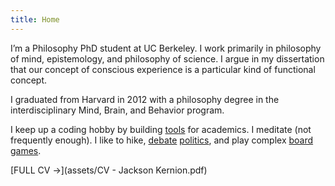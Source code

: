 ```yaml
---
title: Home
---
```


I’m a Philosophy PhD student at UC Berkeley. I work primarily in philosophy of mind, epistemology, and philosophy of science. I argue in my dissertation that our concept of conscious experience is a particular kind of functional concept.

I graduated from Harvard in 2012 with a philosophy degree in the interdisciplinary Mind, Brain, and Behavior program.

I keep up a coding hobby by building [tools](/tools) for academics. I meditate (not frequently enough). I like to hike, [debate](https://medium.com/@jacksonkernion/harvard-wants-to-ban-gender-discrimination-heres-why-that-s-smart-b9d4a5652fbb) [politics](https://medium.com/@jacksonkernion/trumpism-represents-a-gamergate-style-backlash-against-pc-culture-672d65058999), and play complex [board](https://boardgamegeek.com/boardgame/13/catan) [games](https://boardgamegeek.com/boardgame/68448/7-wonders). 

[FULL CV →](assets/CV - Jackson Kernion.pdf)

<!-- 

Later...
- "Some things I imagine a visitor to the website might want to know about me:"
	- I grew up in Pittsburgh, PA, where I ran cross country and sang in musicals at a giant suburban public high school.
	- I went to Harvard for undergrad, where I graduated in 2012 with a philosophy degree in the interdisciplinary Mind, Brain, and Behavior program.
		- In addition to leading that program's undergrad extracurricular organization (HSMBB) ...
		- "I have a background in software engineering..."
		- Acting/ a capella
		- (Met my future wife)
	- After sophomore year, I traveled through Nepal 
- Hobbies/interests?
- "I graduated from Harvard in 2012 with MBB degree
- "I have a background in software engineering..."

-->